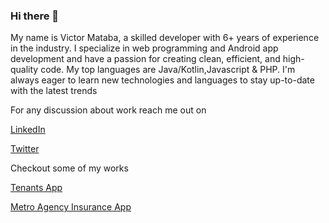 ### Hi there 👋

My name is Victor Mataba, a skilled developer with 6+ years of experience in the industry. I specialize in web programming and Android app development and have a passion for creating clean, efficient, and high-quality code. My top languages are Java/Kotlin,Javascript & PHP. I'm always eager to learn new technologies and languages to stay up-to-date with the latest trends

For any discussion about work reach me out on

[LinkedIn](https://www.linkedin.com/in/victor-mataba-73b449175/)

[Twitter](https://twitter.com/matabavn)

Checkout some of my works

[Tenants App](https://play.google.com/store/apps/details?id=com.tabaapps.tenants&hl=en_US&gl=US)

[Metro Agency Insurance App](https://play.google.com/store/apps/details?id=com.metrodsf.metroagency)

<!--
**vmataba/vmataba** is a ✨ _special_ ✨ repository because its `README.md` (this file) appears on your GitHub profile.

Here are some ideas to get you started:

- 🔭 I’m currently working on ...
- 🌱 I’m currently learning ...
- 👯 I’m looking to collaborate on ...
- 🤔 I’m looking for help with ...
- 💬 Ask me about ...
- 📫 How to reach me: ...
- 😄 Pronouns: ...
- ⚡ Fun fact: ...
-->
